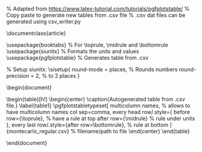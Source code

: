 % Adapted from https://www.latex-tutorial.com/tutorials/pgfplotstable/
% Copy paste to generate new tables from .csv file
% .csv dat files can be generated using csv_writer.py

\documentclass{article}

\usepackage{booktabs} % For \toprule, \midrule and \bottomrule
\usepackage{siunitx} % Formats the units and values
\usepackage{pgfplotstable} % Generates table from .csv

% Setup siunitx:
\sisetup{
  round-mode          = places, % Rounds numbers
  round-precision     = 2, % to 2 places
}

\begin{document}

\begin{table}[h!]
  \begin{center}
    \caption{Autogenerated table from .csv file.}
    \label{table1}
    \pgfplotstabletypeset[
      multicolumn names, % allows to have multicolumn names
      col sep=comma,
      every head row/.style={
		before row={\toprule}, % have a rule at top
		after row={\midrule} % rule under units
			},
		every last row/.style={after row=\bottomrule}, % rule at bottom
    ]{montecarlo_regular.csv} % filename/path to file
  \end{center}
\end{table}

\end{document}
